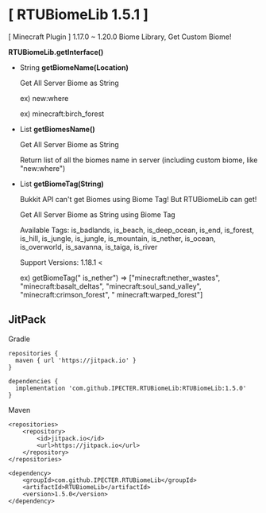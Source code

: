 # [ RTUBiomeLib 1.5.1 ]

[ Minecraft Plugin ] 1.17.0 ~ 1.20.0 Biome Library, Get Custom Biome!

**RTUBiomeLib.getInterface()**

- String **getBiomeName(Location)**

  Get All Server Biome as String

  ex) new:where

  ex) minecraft:birch_forest

- List<String> **getBiomesName()**

  Get All Server Biome as String

  Return list of all the biomes name in server (including custom biome, like "new:where")

- List<String> **getBiomeTag(String)**

  Bukkit API can't get Biomes using Biome Tag! But RTUBiomeLib can get!

  Get All Server Biome as String using Biome Tag

  Available Tags: is_badlands, is_beach, is_deep_ocean, is_end, is_forest, is_hill, is_jungle, is_jungle, is_mountain,
  is_nether, is_ocean, is_overworld, is_savanna, is_taiga,
  is_river

  Support Versions: 1.18.1 <

  ex) getBiomeTag("
  is_nether") => ["minecraft:nether_wastes", "minecraft:basalt_deltas", "minecraft:soul_sand_valley", "minecraft:crimson_forest", "
  minecraft:warped_forest"]

## JitPack

Gradle

```
repositories {
  maven { url 'https://jitpack.io' }
}

dependencies {
  implementation 'com.github.IPECTER.RTUBiomeLib:RTUBiomeLib:1.5.0'
}
```

Maven

```access transformers
<repositories>
    <repository>
        <id>jitpack.io</id>
        <url>https://jitpack.io</url>
    </repository>
</repositories>

<dependency>
    <groupId>com.github.IPECTER.RTUBiomeLib</groupId>
    <artifactId>RTUBiomeLib</artifactId>
    <version>1.5.0</version>
</dependency>
```
